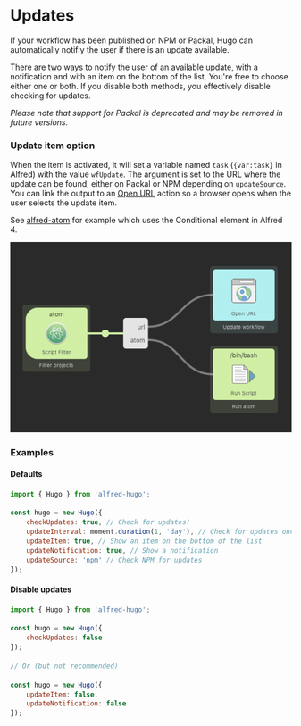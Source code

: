 # Updates

If your workflow has been published on NPM or Packal, Hugo can automatically notifiy the user if there is an update available.

There are two ways to notify the user of an available update, with a notification and with an item on the bottom of the list. You're free to choose either one or both. If you disable both methods, you effectively disable checking for updates.

*Please note that support for Packal is deprecated and may be removed in future versions.*

### Update item option

When the item is activated, it will set a variable named `task` (`{var:task}` in Alfred) with the value `wfUpdate`. The argument is set to the URL where the update can be found, either on Packal or NPM depending on `updateSource`. You can link the output to an [Open URL](https://www.alfredapp.com/help/workflows/actions/open-url/) action so a browser opens when the user selects the update item.

See [alfred-atom](https://github.com/Cloudstek/alfred-atom) for example which uses the Conditional element in Alfred 4.

![Opening a browser for updates](../media/update-action.png)

### Examples

#### Defaults

```js
import { Hugo } from 'alfred-hugo';

const hugo = new Hugo({
    checkUpdates: true, // Check for updates!
    updateInterval: moment.duration(1, 'day'), // Check for updates once a day
    updateItem: true, // Show an item on the bottom of the list
    updateNotification: true, // Show a notification
    updateSource: 'npm' // Check NPM for updates
});
```

#### Disable updates

```js
import { Hugo } from 'alfred-hugo';

const hugo = new Hugo({
    checkUpdates: false
});

// Or (but not recommended)

const hugo = new Hugo({
    updateItem: false,
    updateNotification: false
});
```

